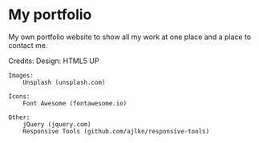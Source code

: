 # My portfolio

My own portfolio website to show all my work at one place and a place to contact me.


Credits:
	Design: HTML5 UP

	Images:
		Unsplash (unsplash.com)

	Icons:
		Font Awesome (fontawesome.io)

	Other:
		jQuery (jquery.com)
		Responsive Tools (github.com/ajlkn/responsive-tools)
